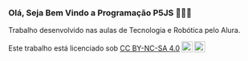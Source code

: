### Olá, Seja Bem Vindo a Programação P5JS 👩🏻‍💻

Trabalho desenvolvido nas aulas de Tecnologia e Robótica pelo Alura.

<p xmlns:cc="http://creativecommons.org/ns#" >Este trabalho está licenciado sob <a href="https://creativecommons.org/licenses/by-nc-sa/4.0/?ref=chooser-v1" target="_blank" rel="license noopener noreferrer" style="display:inline-block;">CC BY-NC-SA 4.0<img style="height:22;margin-left:3;vertical-align:text-bottom;" src="https://mirrors.creativecommons.org/presskit/icons/cc.svg?ref=chooser-v1" alt=""><img style="height:22;margin-left:3;vertical-align:text-bottom;" src="https://mirrors.creativecommons.org/presskit/icons/by.svg?ref=chooser-v1" alt=""><img style="altura:22;margem-esquerda:3;alinhamento-vertical:texto-inferior;" src="https://mirrors.creativecommons.org/presskit/icons/nc.svg?ref=chooser-v1" alt=""><img style="altura:22;margem-esquerda:3;alinhamento-vertical:texto-inferior;" src="https://mirrors.creativecommons.org/presskit/icons/sa.svg?ref=chooser-v1" alt=""></a></p>
